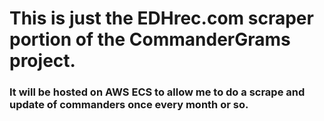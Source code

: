 # This is just the EDHrec.com scraper portion of the CommanderGrams project.
### It will be hosted on AWS ECS to allow me to do a scrape and update of commanders once every month or so.